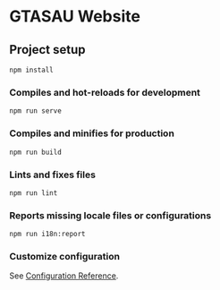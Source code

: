 # GTASAU Website

## Project setup

```
npm install
```

### Compiles and hot-reloads for development

```
npm run serve
```

### Compiles and minifies for production

```
npm run build
```

### Lints and fixes files

```
npm run lint
```

### Reports missing locale files or configurations

```
npm run i18n:report
```

### Customize configuration

See [Configuration Reference](https://cli.vuejs.org/config/).
